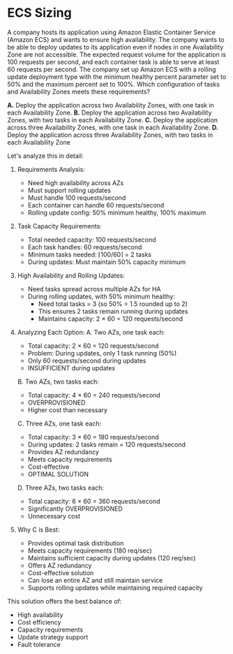 # ECS Sizing

A company hosts its application using Amazon Elastic Container Service (Amazon ECS) and wants to ensure high availability. The company wants to be able to deploy updates to its application even if nodes in one Availability Zone are not accessible. The expected request volume for the application is 100 requests per second, and each container task is able to serve at least 60 requests per second. The company set up Amazon ECS with a rolling update deployment type with the minimum healthy percent parameter set to 50% and the maximum percent set to 100%. Which configuration of tasks and Availability Zones meets these requirements?



**A.** Deploy the application across two Availability Zones, with one task in each Availability Zone. **B.** Deploy the application across two Availability Zones, with two tasks in each Availability Zone. **C.** Deploy the application across three Availability Zones, with one task in each Availability Zone. **D.** Deploy the application across three Availability Zones, with two tasks in each Availability Zone





Let's analyze this in detail:

1. Requirements Analysis:
   * Need high availability across AZs
   * Must support rolling updates
   * Must handle 100 requests/second
   * Each container can handle 60 requests/second
   * Rolling update config: 50% minimum healthy, 100% maximum
2. Task Capacity Requirements:
   * Total needed capacity: 100 requests/second
   * Each task handles: 60 requests/second
   * Minimum tasks needed: ⌈100/60⌉ = 2 tasks
   * During updates: Must maintain 50% capacity minimum
3. High Availability and Rolling Updates:
   * Need tasks spread across multiple AZs for HA
   * During rolling updates, with 50% minimum healthy:
     * Need total tasks = 3 (so 50% = 1.5 rounded up to 2)
     * This ensures 2 tasks remain running during updates
     * Maintains capacity: 2 × 60 = 120 requests/second
4.  Analyzing Each Option: A. Two AZs, one task each:

    * Total capacity: 2 × 60 = 120 requests/second
    * Problem: During updates, only 1 task running (50%)
    * Only 60 requests/second during updates
    * INSUFFICIENT during updates

    B. Two AZs, two tasks each:

    * Total capacity: 4 × 60 = 240 requests/second
    * OVERPROVISIONED
    * Higher cost than necessary

    C. Three AZs, one task each:

    * Total capacity: 3 × 60 = 180 requests/second
    * During updates: 2 tasks remain = 120 requests/second
    * Provides AZ redundancy
    * Meets capacity requirements
    * Cost-effective
    * OPTIMAL SOLUTION

    D. Three AZs, two tasks each:

    * Total capacity: 6 × 60 = 360 requests/second
    * Significantly OVERPROVISIONED
    * Unnecessary cost
5. Why C is Best:
   * Provides optimal task distribution
   * Meets capacity requirements (180 req/sec)
   * Maintains sufficient capacity during updates (120 req/sec)
   * Offers AZ redundancy
   * Cost-effective solution
   * Can lose an entire AZ and still maintain service
   * Supports rolling updates while maintaining required capacity

This solution offers the best balance of:

* High availability
* Cost efficiency
* Capacity requirements
* Update strategy support
* Fault tolerance
